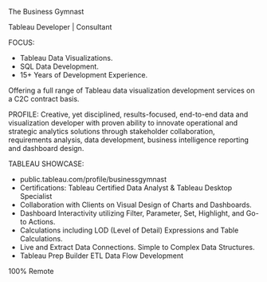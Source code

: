 The Business Gymnast

Tableau Developer | Consultant

FOCUS: 
- Tableau Data Visualizations.
- SQL Data Development.
- 15+ Years of Development Experience.

Offering a full range of Tableau data visualization development services on a C2C contract basis. 
 
PROFILE: 
Creative, yet disciplined, results-focused, end-to-end data and visualization developer with proven ability to innovate operational and strategic analytics solutions through stakeholder collaboration, requirements analysis, data development, business intelligence reporting and dashboard design.
 
TABLEAU SHOWCASE:
- public.tableau.com/profile/businessgymnast
- Certifications: Tableau Certified Data Analyst & Tableau Desktop Specialist
- Collaboration with Clients on Visual Design of Charts and Dashboards.
- Dashboard Interactivity utilizing Filter, Parameter, Set, Highlight, and Go-to Actions.
- Calculations including LOD (Level of Detail) Expressions and Table Calculations.
- Live and Extract Data Connections. Simple to Complex Data Structures.
- Tableau Prep Builder ETL Data Flow Development

100% Remote

<!---
BusinessGymnast/BusinessGymnast is a ✨ special ✨ repository because its `README.md` (this file) appears on your GitHub profile.
You can click the Preview link to take a look at your changes.
--->

